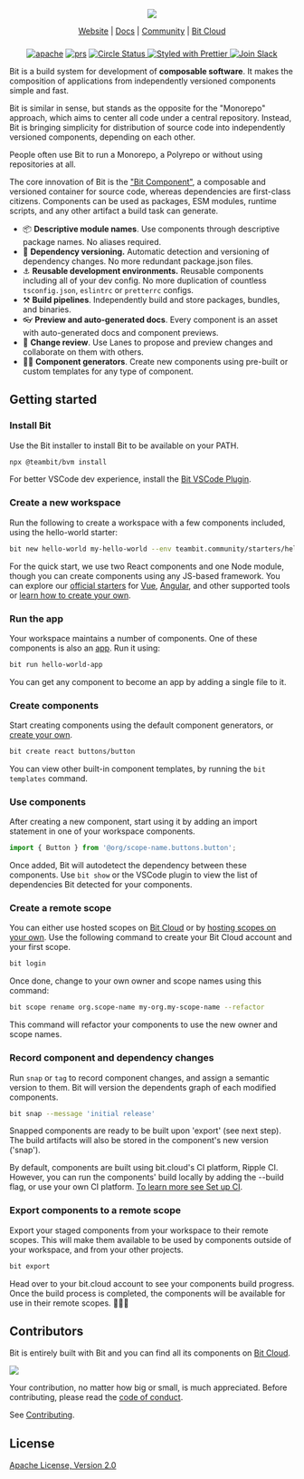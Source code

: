 <p align="center">
  <img src="http://static.bit.dev/bit-docs/readme-bit-logo.png"/>
</p>

<p align="center">
  <a href="https://bit.dev/">Website</a> |
  <a href="https://bit.dev/docs/">Docs</a> |
  <a href="https://bit.cloud/bitdev">Community</a> |
  <a href="https://bit.cloud/">Bit Cloud</a>
</p>

</p>

<h3 align="center">
</h3>

<p align="center">
  
<p align="center">
<a href="https://opensource.org/licenses/Apache-2.0"><img alt="apache" src="https://img.shields.io/badge/License-Apache%202.0-blue.svg"></a>
<a href="https://github.com/teambit/bit/blob/master/CONTRIBUTING.md"><img alt="prs" src="https://img.shields.io/badge/PRs-welcome-brightgreen.svg"></a>
<a href="https://circleci.com/gh/teambit/bit/tree/master"><img alt="Circle Status" src="https://circleci.com/gh/teambit/bit/tree/master.svg?style=shield">
<a href="https://github.com/prettier/prettier"><img alt ="Styled with Prettier" src="https://img.shields.io/badge/styled_with-prettier-ff69b4.svg">
<a href="https://join.slack.com/t/bit-dev-community/shared_invite/zt-1vq1vcxxu-CEVobR1p9BurmW8QnQFh1w" ><img alt="Join Slack" src="https://img.shields.io/badge/Slack-Join%20Bit%20Slack-blueviolet"/></a>

Bit is a build system for development of **composable software**. It makes the composition of applications from independently versioned components simple and fast.

Bit is similar in sense, but stands as the opposite for the "Monorepo" approach, which aims to center all code under a central repository. Instead, Bit is bringing simplicity for distribution of source code into independently versioned components, depending on each other.

People often use Bit to run a Monorepo, a Polyrepo or without using repositories at all.

The core innovation of Bit is the ["Bit Component"](https://bit.dev/#component), a composable and versioned container for source code, whereas dependencies are first-class citizens. Components can be used as packages, ESM modules, runtime scripts, and any other artifact a build task can generate.

- 📦 **Descriptive module names**. Use components through descriptive package names. No aliases required.
- 🚀 **Dependency versioning.** Automatic detection and versioning of dependency changes. No more redundant package.json files.
- ⚓ **Reusable development environments.** Reusable components including all of your dev config. No more duplication of countless `tsconfig.json`, `eslintrc` or `pretterrc` configs.
- ⚒️ **Build pipelines**. Independently build and store packages, bundles, and binaries.
- 👓 **Preview and auto-generated docs**. Every component is an asset with auto-generated docs and component previews.
- 🛫 **Change review**. Use Lanes to propose and preview changes and collaborate on them with others.
- 🧑‍💻 **Component generators**. Create new components using pre-built or custom templates for any type of component.

## Getting started

### Install Bit

Use the Bit installer to install Bit to be available on your PATH.

```bash
npx @teambit/bvm install
```

For better VSCode dev experience, install the [Bit VSCode Plugin](https://marketplace.visualstudio.com/items?itemName=bit.vscode-bit).

### Create a new workspace

Run the following to create a workspace with a few components included, using the hello-world starter:

```bash
bit new hello-world my-hello-world --env teambit.community/starters/hello-world
```

For the quick start, we use two React components and one Node module, though you can create components using any JS-based framework. You can explore our [official starters](https://bit.dev/docs) for [Vue](https://bit.dev/docs/quick-start/hello-world-vue), [Angular](https://bit.dev/docs/quick-start/hello-world-angular), and other supported tools or [learn how to create your own](https://bit.dev/docs/node-env/set-up-your-env).

### Run the app

Your workspace maintains a number of components. One of these components is also an [app](https://bit.dev/reference/apps/application-types/). Run it using:

```bash
bit run hello-world-app
```

You can get any component to become an app by adding a single file to it.

### Create components

Start creating components using the default component generators, or [create your own](https://bit.dev/docs/node-env/generators).

```bash
bit create react buttons/button
```

You can view other built-in component templates, by running the `bit templates` command.

### Use components

After creating a new component, start using it by adding an import statement in one of your workspace components.

```ts
import { Button } from '@org/scope-name.buttons.button';
```

Once added, Bit will autodetect the dependency between these components. Use `bit show` or the VSCode plugin to view the list of dependencies Bit detected for your components.

### Create a remote scope

You can either use hosted scopes on [Bit Cloud](https://bit.cloud) or by [hosting scopes on your own](https://bit.dev/reference/scope/running-a-scope-server). Use the following command to create your Bit Cloud account and your first scope.

```bash
bit login
```

Once done, change to your own owner and scope names using this command:

```bash
bit scope rename org.scope-name my-org.my-scope-name --refactor
```

This command will refactor your components to use the new owner and scope names.

### Record component and dependency changes

Run `snap` or `tag` to record component changes, and assign a semantic version to them. Bit will version the dependents graph of each modified components.

```bash
bit snap --message 'initial release'
```

Snapped components are ready to be built upon 'export' (see next step). The build artifacts will also be stored in the component's new version ('snap').

By default, components are built using bit.cloud's CI platform, Ripple CI. However, you can run the components' build locally by adding the --build flag, or use your own CI platform. [To learn more see Set up CI](https://bit.dev/reference/git/automating-component-releases).

### Export components to a remote scope

Export your staged components from your workspace to their remote scopes. This will make them available to
be used by components outside of your workspace, and from your other projects.

```bash
bit export
```

Head over to your bit.cloud account to see your components build progress. Once the build process is completed, the components will be available for use in their remote scopes. 🎉🎉🎉

## Contributors

Bit is entirely built with Bit and you can find all its components on [Bit Cloud](https://bit.cloud/teambit/~scopes).

<a href="../../graphs/contributors"><img src="https://opencollective.com/bit/contributors.svg?width=890&button=false" /></a>

Your contribution, no matter how big or small, is much appreciated. Before contributing, please read the [code of conduct](CODE_OF_CONDUCT.md).

See [Contributing](CONTRIBUTING.md).

## License

[Apache License, Version 2.0](https://github.com/teambit/bit/blob/master/LICENSE)
